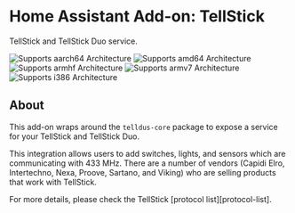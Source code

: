 # Home Assistant Add-on: TellStick

TellStick and TellStick Duo service.

![Supports aarch64 Architecture][aarch64-shield] ![Supports amd64 Architecture][amd64-shield] ![Supports armhf Architecture][armhf-shield] ![Supports armv7 Architecture][armv7-shield] ![Supports i386 Architecture][i386-shield]

## About

This add-on wraps around the `telldus-core` package to expose a service
for your TellStick and TellStick Duo.

This integration allows users to add switches, lights, and sensors which are
communicating with 433 MHz. There are a number of vendors (Capidi Elro,
Intertechno, Nexa, Proove, Sartano, and Viking) who are selling products that
work with TellStick.

For more details, please check the TellStick [protocol list][protocol-list].


[aarch64-shield]: https://img.shields.io/badge/aarch64-yes-green.svg
[amd64-shield]: https://img.shields.io/badge/amd64-yes-green.svg
[armhf-shield]: https://img.shields.io/badge/armhf-yes-green.svg
[armv7-shield]: https://img.shields.io/badge/armv7-yes-green.svg
[i386-shield]: https://img.shields.io/badge/i386-yes-green.svg
